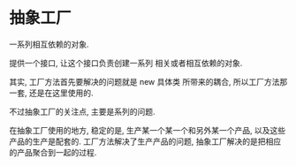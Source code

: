 # 抽象工厂

一系列相互依赖的对象.

提供一个接口, 让这个接口负责创建一系列 相关或者相互依赖的对象.

其实, 工厂方法首先要解决的问题就是 new 具体类 所带来的耦合, 所以工厂方法那一套, 还是在这里使用的.

不过抽象工厂的关注点, 主要是系列的问题.

在抽象工厂使用的地方, 稳定的是, 生产某一个某一个和另外某一个产品, 以及这些产品的生产是配套的. 工厂方法解决了生产产品的问题, 抽象工厂解决的是把相应的产品聚合到一起的过程.